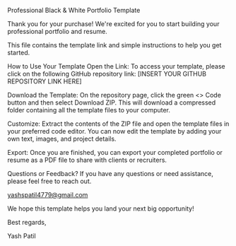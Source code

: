 Professional Black & White Portfolio Template

Thank you for your purchase! We're excited for you to start building your professional portfolio and resume.

This file contains the template link and simple instructions to help you get started.

How to Use Your Template
Open the Link: To access your template, please click on the following GitHub repository link:
[INSERT YOUR GITHUB REPOSITORY LINK HERE]

Download the Template: On the repository page, click the green <> Code button and then select Download ZIP. This will download a compressed folder containing all the template files to your computer.

Customize: Extract the contents of the ZIP file and open the template files in your preferred code editor. You can now edit the template by adding your own text, images, and project details.

Export: Once you are finished, you can export your completed portfolio or resume as a PDF file to share with clients or recruiters.

Questions or Feedback?
If you have any questions or need assistance, please feel free to reach out.

yashspatil4779@gmail.com

We hope this template helps you land your next big opportunity!

Best regards,

Yash Patil
